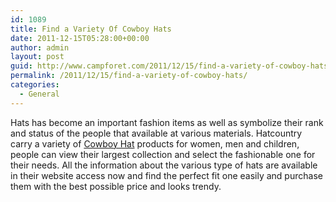 ```yaml
---
id: 1089
title: Find a Variety Of Cowboy Hats
date: 2011-12-15T05:28:00+00:00
author: admin
layout: post
guid: http://www.campforet.com/2011/12/15/find-a-variety-of-cowboy-hats/
permalink: /2011/12/15/find-a-variety-of-cowboy-hats/
categories:
  - General
---
```

Hats has become an important fashion items as well as symbolize their rank and status of the people that available at various materials. Hatcountry carry a variety of [Cowboy Hat](http://www.hatcountry.com/Hats/Cowboy+Hats/) products for women, men and children, people can view their largest collection and select the fashionable one for their needs. All the information about the various type of hats are available in their website access now and find the perfect fit one easily and purchase them with the best possible price and looks trendy.